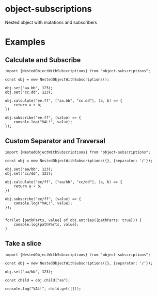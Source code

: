 # object-subscriptions
Nested object with mutations and subscribers

# Examples

## Calculate and Subscribe

    import {NestedObjectWithSubscriptions} from "object-subscriptions";
    
    const obj = new NestedObjectWithSubscriptions();
    
    obj.set("aa.bb", 123);
    obj.set("cc.dd", 123);
    
    obj.calculate("ee.ff", ["aa.bb", "cc.dd"], (a, b) => {
        return a + b;
    })
    
    obj.subscribe("ee.ff", (value) => {
        console.log("VAL!", value);
    });

## Custom Separator and Traversal

    import {NestedObjectWithSubscriptions} from "object-subscriptions";

    const obj = new NestedObjectWithSubscriptions({}, {separator: '/'});

    obj.set("aa/bb", 123);
    obj.set("cc/dd", 123);
    
    obj.calculate("ee/ff", ["aa/bb", "cc/dd"], (a, b) => {
        return a + b;
    })
    
    obj.subscribe("ee/ff", (value) => {
        console.log("VAL!", value);
    });
    
    
    for(let [pathParts, value] of obj.entries({pathParts: true})) {
        console.log(pathParts, value);
    }


## Take a slice

    import {NestedObjectWithSubscriptions} from "object-subscriptions";

    const obj = new NestedObjectWithSubscriptions({}, {separator: '/'});

    obj.set("aa/bb", 123);
    
    const child = obj.child("aa");
    
    console.log("VAL!", child.get([]));
